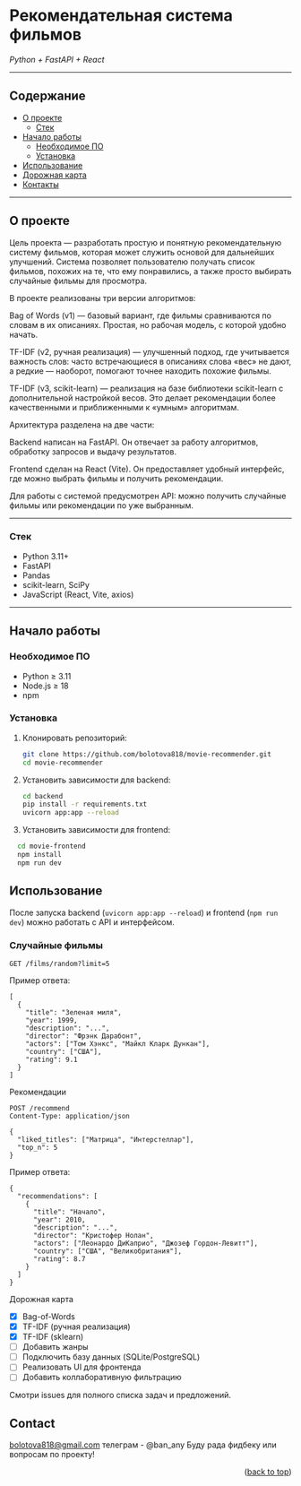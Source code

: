 <a id="readme-top"></a>

#  Рекомендательная система фильмов  
_Python + FastAPI + React_

---

## Содержание
- [О проекте](#о-проекте)
  - [Стек](#стек)
- [Начало работы](#начало-работы)
  - [Необходимое ПО](#необходимое-по)
  - [Установка](#установка)
- [Использование](#использование)
- [Дорожная карта](#дорожная-карта)
- [Контакты](#контакты)

---

## О проекте


Цель проекта — разработать простую и понятную рекомендательную систему фильмов, которая может служить основой для дальнейших улучшений.
Система позволяет пользователю получать список фильмов, похожих на те, что ему понравились, а также просто выбирать случайные фильмы для просмотра.

В проекте реализованы три версии алгоритмов:

Bag of Words (v1) — базовый вариант, где фильмы сравниваются по словам в их описаниях. Простая, но рабочая модель, с которой удобно начать.

TF-IDF (v2, ручная реализация) — улучшенный подход, где учитывается важность слов: часто встречающиеся в описаниях слова «вес» не дают, а редкие — наоборот, помогают точнее находить похожие фильмы.

TF-IDF (v3, scikit-learn) — реализация на базе библиотеки scikit-learn с дополнительной настройкой весов. Это делает рекомендации более качественными и приближенными к «умным» алгоритмам.

Архитектура разделена на две части:

Backend написан на FastAPI. Он отвечает за работу алгоритмов, обработку запросов и выдачу результатов.

Frontend сделан на React (Vite). Он предоставляет удобный интерфейс, где можно выбрать фильмы и получить рекомендации.

Для работы с системой предусмотрен API: можно получить случайные фильмы или рекомендации по уже выбранным.

---

### Стек
- Python 3.11+
- FastAPI
- Pandas
- scikit-learn, SciPy
- JavaScript (React, Vite, axios)

---

## Начало работы

### Необходимое ПО
- Python ≥ 3.11
- Node.js ≥ 18
- npm

### Установка

1. Клонировать репозиторий:
   ```bash
   git clone https://github.com/bolotova818/movie-recommender.git
   cd movie-recommender
2. Установить зависимости для backend:
    ```bash
    cd backend
   pip install -r requirements.txt
   uvicorn app:app --reload
3. Установить зависимости для frontend:
 ```bash
   cd movie-frontend
   npm install
   npm run dev

```
<!-- USAGE EXAMPLES -->
## Использование

После запуска backend (`uvicorn app:app --reload`) и frontend (`npm run dev`) можно работать с API и интерфейсом.

### Случайные фильмы
```http
GET /films/random?limit=5
```
Пример ответа:
```
[
  {
    "title": "Зеленая миля",
    "year": 1999,
    "description": "...",
    "director": "Фрэнк Дарабонт",
    "actors": ["Том Хэнкс", "Майкл Кларк Дункан"],
    "country": ["США"],
    "rating": 9.1
  }
]
```
Рекомендации
```
POST /recommend
Content-Type: application/json

{
  "liked_titles": ["Матрица", "Интерстеллар"],
  "top_n": 5
}
```
Пример ответа:
```
{
  "recommendations": [
    {
      "title": "Начало",
      "year": 2010,
      "description": "...",
      "director": "Кристофер Нолан",
      "actors": ["Леонардо ДиКаприо", "Джозеф Гордон-Левитт"],
      "country": ["США", "Великобритания"],
      "rating": 8.7
    }
  ]
}
```
Дорожная карта


- [x] Bag-of-Words  
- [x] TF-IDF (ручная реализация)  
- [x] TF-IDF (sklearn)  
- [ ] Добавить жанры  
- [ ] Подключить базу данных (SQLite/PostgreSQL)  
- [ ] Реализовать UI для фронтенда  
- [ ] Добавить коллаборативную фильтрацию  

Смотри issues для полного списка задач и предложений.




<!-- CONTACT -->
## Contact

bolotova818@gmail.com
телеграм - @ban_any
Буду рада фидбеку или вопросам по проекту!

<p align="right">(<a href="#readme-top">back to top</a>)</p>





